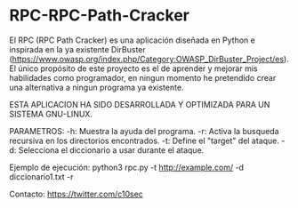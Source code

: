 # RPC-RPC-Path-Cracker
El RPC (RPC Path Cracker) es una aplicación diseñada en Python e inspirada en la ya existente DirBuster (https://www.owasp.org/index.php/Category:OWASP_DirBuster_Project/es).
El único propósito de este proyecto es el de aprender y mejorar mis habilidades como programador, en ningun momento he pretendido crear una alternativa a ningun programa ya existente.

ESTA APLICACION HA SIDO DESARROLLADA Y OPTIMIZADA PARA UN SISTEMA GNU-LINUX.

PARAMETROS: 
-h: Muestra la ayuda del programa.
-r: Activa la busqueda recursiva en los directorios encontrados.
-t: Define el "target" del ataque.
-d: Selecciona el diccionario a usar durante el ataque.

Ejemplo de ejecución:
  python3 rpc.py -t http://example.com/ -d diccionario1.txt -r
  
 
 Contacto: https://twitter.com/c10sec
